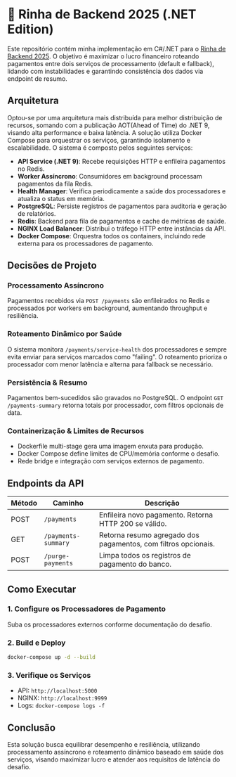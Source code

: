 ﻿# 🐓 Rinha de Backend 2025 (.NET Edition)

Este repositório contém minha implementação em C#/.NET para o [Rinha de Backend 2025](https://github.com/zanfranceschi/rinha-de-backend-2025). O objetivo é maximizar o lucro financeiro roteando pagamentos entre dois serviços de processamento (default e fallback), lidando com instabilidades e garantindo consistência dos dados via endpoint de resumo.

## Arquitetura

Optou-se por uma arquitetura mais distribuída para melhor distribuição de recursos, somando com a publicação AOT(Ahead of Time) do .NET 9, visando alta performance e baixa latência. A solução utiliza Docker Compose para orquestrar os serviços, garantindo isolamento e escalabilidade.
O sistema é composto pelos seguintes serviços:

- **API Service (.NET 9)**: Recebe requisições HTTP e enfileira pagamentos no Redis.
- **Worker Assíncrono**: Consumidores em background processam pagamentos da fila Redis.
- **Health Manager**: Verifica periodicamente a saúde dos processadores e atualiza o status em memória.
- **PostgreSQL**: Persiste registros de pagamentos para auditoria e geração de relatórios.
- **Redis**: Backend para fila de pagamentos e cache de métricas de saúde.
- **NGINX Load Balancer**: Distribui o tráfego HTTP entre instâncias da API.
- **Docker Compose**: Orquestra todos os containers, incluindo rede externa para os processadores de pagamento.

## Decisões de Projeto

### Processamento Assíncrono
Pagamentos recebidos via `POST /payments` são enfileirados no Redis e processados por workers em background, aumentando throughput e resiliência.

### Roteamento Dinâmico por Saúde
O sistema monitora `/payments/service-health` dos processadores e sempre evita enviar para serviços marcados como "failing". O roteamento prioriza o processador com menor latência e alterna para fallback se necessário.

### Persistência & Resumo
Pagamentos bem-sucedidos são gravados no PostgreSQL. O endpoint `GET /payments-summary` retorna totais por processador, com filtros opcionais de data.

### Containerização & Limites de Recursos
- Dockerfile multi-stage gera uma imagem enxuta para produção.
- Docker Compose define limites de CPU/memória conforme o desafio.
- Rede bridge e integração com serviços externos de pagamento.

## Endpoints da API

| Método | Caminho                | Descrição                                                        |
|--------|------------------------|------------------------------------------------------------------|
| POST   | `/payments`            | Enfileira novo pagamento. Retorna HTTP 200 se válido.            |
| GET    | `/payments-summary`    | Retorna resumo agregado dos pagamentos, com filtros opcionais.   |
| POST   | `/purge-payments`      | Limpa todos os registros de pagamento do banco.                  |

## Como Executar

### 1. Configure os Processadores de Pagamento

Suba os processadores externos conforme documentação do desafio.

### 2. Build e Deploy

```sh
docker-compose up -d --build
```

### 3. Verifique os Serviços

- API: `http://localhost:5000`
- NGINX: `http://localhost:9999`
- Logs: `docker-compose logs -f`

## Conclusão

Esta solução busca equilibrar desempenho e resiliência, utilizando processamento assíncrono e roteamento dinâmico baseado em saúde dos serviços, visando maximizar lucro e atender aos requisitos de latência do desafio.
